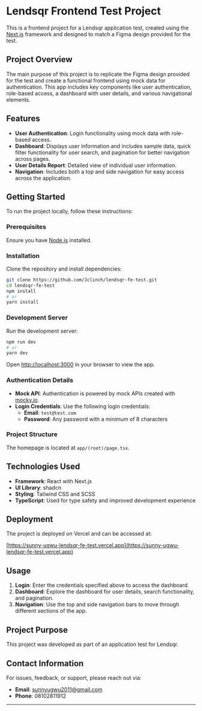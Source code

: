 # Lendsqr Frontend Test Project

This is a frontend project for a Lendsqr application test, created using the [Next.js](https://nextjs.org) framework and designed to match a Figma design provided for the test.

## Project Overview

The main purpose of this project is to replicate the Figma design provided for the test and create a functional frontend using mock data for authentication. This app includes key components like user authentication, role-based access, a dashboard with user details, and various navigational elements.

## Features

- **User Authentication**: Login functionality using mock data with role-based access.
- **Dashboard**: Displays user information and includes sample data, quick filter functionality for user search, and pagination for better navigation across pages.
- **User Details Report**: Detailed view of individual user information.
- **Navigation**: Includes both a top and side navigation for easy access across the application.

## Getting Started

To run the project locally, follow these instructions:

### Prerequisites

Ensure you have [Node.js](https://nodejs.org/) installed.

### Installation

Clone the repository and install dependencies:

```bash
git clone https://github.com/Jclinch/lendsqr-fe-test.git
cd lendsqr-fe-test
npm install
# or
yarn install
```

### Development Server

Run the development server:

```bash
npm run dev
# or
yarn dev
```

Open [http://localhost:3000](http://localhost:3000) in your browser to view the app.

### Authentication Details

- **Mock API**: Authentication is powered by mock APIs created with [mocky.io](https://mocky.io).
- **Login Credentials**: Use the following login credentials:
  - **Email**: `test@test.com`
  - **Password**: Any password with a minimum of 8 characters

### Project Structure

The homepage is located at `app/(root)/page.tsx`.

## Technologies Used

- **Framework**: React with Next.js
- **UI Library**: shadcn
- **Styling**: Tailwind CSS and SCSS
- **TypeScript**: Used for type safety and improved development experience

## Deployment

The project is deployed on Vercel and can be accessed at:

[https://sunny-ugwu-lendsqr-fe-test.vercel.app](https://sunny-ugwu-lendsqr-fe-test.vercel.app)

## Usage

1. **Login**: Enter the credentials specified above to access the dashboard.
2. **Dashboard**: Explore the dashboard for user details, search functionality, and pagination.
3. **Navigation**: Use the top and side navigation bars to move through different sections of the app.

## Project Purpose

This project was developed as part of an application test for Lendsqr.

## Contact Information

For issues, feedback, or support, please reach out via:

- **Email**: sunnyugwu2011@gmail.com
- **Phone**: 08102811912

---

